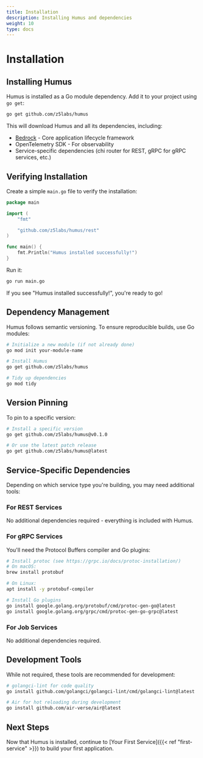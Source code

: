 ```yaml
---
title: Installation
description: Installing Humus and dependencies
weight: 10
type: docs
---
```


# Installation

## Installing Humus

Humus is installed as a Go module dependency. Add it to your project using `go get`:

```bash
go get github.com/z5labs/humus
```

This will download Humus and all its dependencies, including:

- [Bedrock](https://github.com/z5labs/bedrock) - Core application lifecycle framework
- OpenTelemetry SDK - For observability
- Service-specific dependencies (chi router for REST, gRPC for gRPC services, etc.)

## Verifying Installation

Create a simple `main.go` file to verify the installation:

```go
package main

import (
    "fmt"

    "github.com/z5labs/humus/rest"
)

func main() {
    fmt.Println("Humus installed successfully!")
}
```

Run it:

```bash
go run main.go
```

If you see "Humus installed successfully!", you're ready to go!

## Dependency Management

Humus follows semantic versioning. To ensure reproducible builds, use Go modules:

```bash
# Initialize a new module (if not already done)
go mod init your-module-name

# Install Humus
go get github.com/z5labs/humus

# Tidy up dependencies
go mod tidy
```

## Version Pinning

To pin to a specific version:

```bash
# Install a specific version
go get github.com/z5labs/humus@v0.1.0

# Or use the latest patch release
go get github.com/z5labs/humus@latest
```

## Service-Specific Dependencies

Depending on which service type you're building, you may need additional tools:

### For REST Services
No additional dependencies required - everything is included with Humus.

### For gRPC Services
You'll need the Protocol Buffers compiler and Go plugins:

```bash
# Install protoc (see https://grpc.io/docs/protoc-installation/)
# On macOS:
brew install protobuf

# On Linux:
apt install -y protobuf-compiler

# Install Go plugins
go install google.golang.org/protobuf/cmd/protoc-gen-go@latest
go install google.golang.org/grpc/cmd/protoc-gen-go-grpc@latest
```

### For Job Services
No additional dependencies required.

## Development Tools

While not required, these tools are recommended for development:

```bash
# golangci-lint for code quality
go install github.com/golangci/golangci-lint/cmd/golangci-lint@latest

# Air for hot reloading during development
go install github.com/air-verse/air@latest
```

## Next Steps

Now that Humus is installed, continue to [Your First Service]({{< ref "first-service" >}}) to build your first application.
